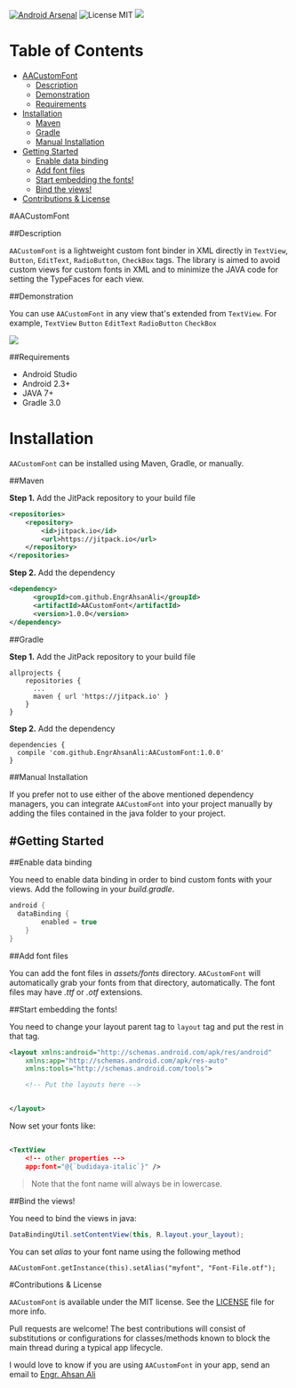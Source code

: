 [![Android Arsenal](https://img.shields.io/badge/Android%20Arsenal-AACustomFont-brightgreen.svg?style=flat)](https://android-arsenal.com/details/1/5707)
![License MIT](https://img.shields.io/github/license/mashape/apistatus.svg)
[![](https://jitpack.io/v/EngrAhsanAli/AACustomFont.svg)](https://jitpack.io/#EngrAhsanAli/AACustomFont)


# Table of Contents

- [AACustomFont](#section-id-4)
  - [Description](#section-id-10)
  - [Demonstration](#section-id-16)
  - [Requirements](#section-id-26)
- [Installation](#section-id-32)
  - [Maven](#section-id-37)
  - [Gradle](#section-id-63)
  - [Manual Installation](#section-id-82)
- [Getting Started](#section-id-87)
  - [Enable data binding](#section-id-90)
  - [Add font files](#section-id-104)
  - [Start embedding the fonts!](#section-id-112)
  - [Bind the views!](#section-id-132)
- [Contributions & License](#section-id-156)


<div id='section-id-4'/>

#AACustomFont

<div id='section-id-10'/>

##Description

`AACustomFont` is a lightweight custom font binder in XML directly in `TextView`, `Button`, `EditText`, `RadioButton`, `CheckBox` tags. The library is aimed to avoid custom views for custom fonts in XML and to minimize the JAVA code for setting the TypeFaces for each view.

<div id='section-id-16'/>

##Demonstration

You can use `AACustomFont` in any view that's extended from `TextView`.
For example, 
`TextView`
`Button`
`EditText`
`RadioButton`
`CheckBox` 


![](https://github.com/EngrAhsanAli/AACustomFont/blob/master/Screenshots/demo.png)


<div id='section-id-26'/>

##Requirements

- Android Studio
- Android 2.3+
- JAVA 7+
- Gradle 3.0

<div id='section-id-32'/>

# Installation

`AACustomFont` can be installed using Maven, Gradle, or manually.


<div id='section-id-37'/>

##Maven

**Step 1.** Add the JitPack repository to your build file

```xml
<repositories>
    <repository>
        <id>jitpack.io</id>
        <url>https://jitpack.io</url>
    </repository>
</repositories>
```
**Step 2.** Add the dependency

```xml
<dependency>
      <groupId>com.github.EngrAhsanAli</groupId>
      <artifactId>AACustomFont</artifactId>
      <version>1.0.0</version>
</dependency>
```

<div id='section-id-63'/>

##Gradle

**Step 1.** Add the JitPack repository to your build file

```
allprojects {
    repositories {
      ...
      maven { url 'https://jitpack.io' }
    }
}
```
**Step 2.** Add the dependency

```
dependencies {
  compile 'com.github.EngrAhsanAli:AACustomFont:1.0.0'
}
```
<div id='section-id-82'/>

##Manual Installation

If you prefer not to use either of the above mentioned dependency managers, you can integrate `AACustomFont` into your project manually by adding the files contained in the java folder to your project.


<div id='section-id-87'/>

#Getting Started
----------

<div id='section-id-90'/>

##Enable data binding

You need to enable data binding in order to bind custom fonts with your views. Add the following in your *build.gradle*.
 
```java
android {
  dataBinding {
        enabled = true
    }
}
```

<div id='section-id-104'/>

##Add font files

You can add the font files in *assets/fonts* directory. `AACustomFont` will automatically grab your fonts from that directory, automatically. The font files may have *.ttf* or *.otf* extensions.

<div id='section-id-112'/>

##Start embedding the fonts!

You need to change your layout parent tag to `layout` tag and put the rest in that tag.

```xml
<layout xmlns:android="http://schemas.android.com/apk/res/android"
    xmlns:app="http://schemas.android.com/apk/res-auto"
    xmlns:tools="http://schemas.android.com/tools">

    <!-- Put the layouts here -->


</layout>
```

Now set your fonts like:

```xml

<TextView
    <!-- other properties -->
    app:font="@{`budidaya-italic`}" />
```
> Note that the font name will always be in lowercase.

<div id='section-id-132'/>

##Bind the views!

You need to bind the views in java:

```java
DataBindingUtil.setContentView(this, R.layout.your_layout);
```

You can set *alias* to your font name using the following method

``` 
AACustomFont.getInstance(this).setAlias("myfont", "Font-File.otf");
```

<div id='section-id-156'/>

#Contributions & License

`AACustomFont` is available under the MIT license. See the [LICENSE](./LICENSE) file for more info.

Pull requests are welcome! The best contributions will consist of substitutions or configurations for classes/methods known to block the main thread during a typical app lifecycle.

I would love to know if you are using `AACustomFont` in your app, send an email to [Engr. Ahsan Ali](mailto:hafiz.m.ahsan.ali@gmail.com)

